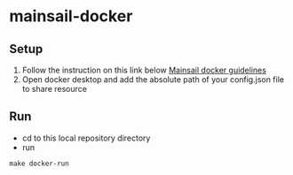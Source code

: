 # mainsail-docker

## Setup

1. Follow the instruction on this link below
[Mainsail docker guidelines](https://docs.mainsail.xyz/setup/docker)
2. Open docker desktop and add the absolute path of your config.json file to share resource

## Run

- cd to this local repository directory
- run

```shell
make docker-run
```
